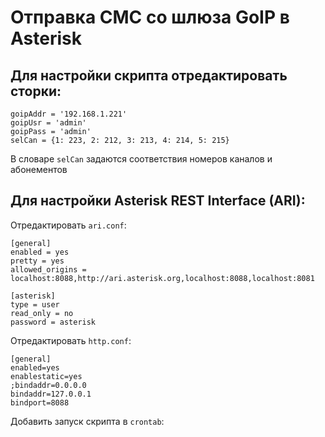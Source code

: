 # Отправка СМС со шлюза GoIP в Asterisk

## Для настройки скрипта отредактировать сторки:

```
goipAddr = '192.168.1.221'
goipUsr = 'admin'
goipPass = 'admin'
selCan = {1: 223, 2: 212, 3: 213, 4: 214, 5: 215}
```

В словаре ```selCan``` задаются соответствия номеров каналов и абонементов

## Для настройки Asterisk REST Interface (ARI):

Отредактировать ```ari.conf```:

```
[general]
enabled = yes
pretty = yes
allowed_origins = localhost:8088,http://ari.asterisk.org,localhost:8088,localhost:8081

[asterisk]
type = user
read_only = no
password = asterisk
```

Отредактировать ```http.conf```:
```
[general]
enabled=yes
enablestatic=yes
;bindaddr=0.0.0.0
bindaddr=127.0.0.1
bindport=8088
```

Добавить запуск скрипта в ```crontab```:

